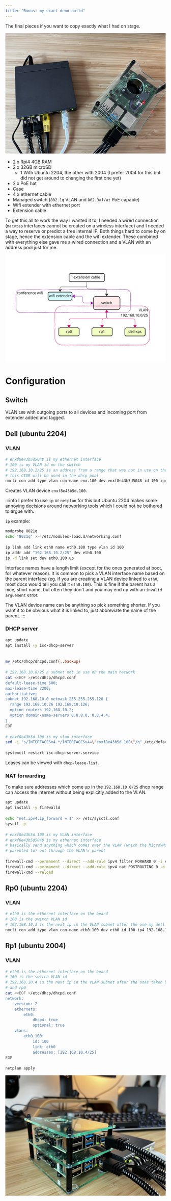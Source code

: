 ```yaml
---
title: "Bonus: my exact demo build"
---
```


The final pieces if you want to copy exactly what I had on stage.

![](/img/IMG_1249.jpg)

- 2 x Rpi4 4GB RAM
- 2 x 32GB microSD
  - 1 With Ubuntu 2204, the other with 2004 (I prefer 2004 for this but did not
    get around to changing the first one yet)
- 2 x PoE hat
- Case
- 4 x ethernet cable
- Managed switch (`802.1q` VLAN and `802.3af/at` PoE capable)
- Wifi extender with ethernet port
- Extension cable

To get this all to work the way I wanted it to, I needed a wired connection (`macvtap`
interfaces cannot be created on a wireless interface) and I needed a way to reserve
or predict a free internal IP. Both things hard to come by on stage, hence
the extension cable and the wifi extender. These combined with everything else
gave me a wired connection and a VLAN with an address pool just for me.

![](/img/chain.jpg)

# Configuration

## Switch

VLAN `100` with outgoing ports to all devices and incoming port from extender
added and tagged.

## Dell (ubuntu 2204)

### VLAN

```bash
# enxf8e43b5d5048 is my ethernet interface
# 100 is my VLAN id on the switch
# 192.168.10.2/25 is an address from a range that was not in use on the main network
# this CIDR will be used in the dhcp pool
nmcli con add type vlan con-name enx.100 dev enxf8e43b5d5048 id 100 ip4 192.168.10.2/25
```

Creates VLAN device `enxf8e43b5d.100`.

:::info
I prefer to use `ip` or `netplan` for this but Ubuntu 2204 makes some annoying
decisions around networking tools which I could not be bothered to argue with.

`ip` example:
```bash
modprobe 8021q
echo "8021q" >> /etc/modules-load.d/networking.conf

ip link add link eth0 name eth0.100 type vlan id 100
ip addr add "192.168.10.2/25" dev eth0.100
ip -d link set dev eth0.100 up
```

Interface names have a length limit (except for the ones generated at boot, for
whatever reason). It is common to pick a VLAN interface name based on the parent
interface (eg. if you are creating a VLAN device linked to `eth0`, most docs would
tell you call it `eth0.100`). This is fine if the parent has a nice, short name,
but often they don't and you may end up with an `invalid arguement` error.

The VLAN device name can be anything so pick something shorter. If you want it to
be obvious what it is linked to, just abbreviate the name of the parent.
:::

### DHCP server

```bash
apt update
apt install -y isc-dhcp-server


mv /etc/dhcp/dhcpd.conf{,.backup}

# 192.168.10.0/25 a subnet not in use on the main network
cat <<EOF >/etc/dhcp/dhcpd.conf
default-lease-time 600;
max-lease-time 7200;
authoritative;
subnet 192.168.10.0 netmask 255.255.255.128 {
  range 192.168.10.26 192.168.10.126;
  option routers 192.168.10.2;
  option domain-name-servers 8.8.8.8, 8.8.4.4;
}
EOF

# enxf8e43b5d.100 is my vlan interface
sed -i "s/INTERFACESv4.*/INTERFACESv4=\"enxf8e43b5d.100\"/g" /etc/default/isc-dhcp-server

systemctl restart isc-dhcp-server.service
```

Leases can be viewed with `dhcp-lease-list`.

### NAT forwarding

To make sure addresses which come up in the `192.168.10.0/25` dhcp range can access
the internet without being explicitly added to the VLAN.

```bash
apt update
apt install -y firewalld

echo "net.ipv4.ip_forward = 1" >> /etc/sysctl.conf
sysctl -p

# enxf8e43b5d.100 is my VLAN interface
# enxf8e43b5d5048 is my ethernet interface
# basically send anything which comes over the VLAN (which the MicroVMs will be
# parented to) out through the VLAN's parent

firewall-cmd --permanent --direct --add-rule ipv4 filter FORWARD 0 -i enxf8e43b5d.100 -o enxf8e43b5d5048 -j ACCEPT
firewall-cmd --permanent --direct --add-rule ipv4 nat POSTROUTING 0 -o enxf8e43b5d5048 -j MASQUERADE
firewall-cmd --reload
```

## Rp0 (ubuntu 2204)

### VLAN

```bash
# eth0 is the ethernet interface on the board
# 100 is the switch VLAN id
# 192.168.10.3 is the next ip in the VLAN subnet after the one my dell took
nmcli con add type vlan con-name eth0.100 dev eth0 id 100 ip4 192.168.10.3/25
```

## Rp1 (ubuntu 2004)

### VLAN

```bash
# eth0 is the ethernet interface on the board
# 100 is the switch VLAN id
# 192.168.10.4 is the next ip in the VLAN subnet after the ones taken by the dell
# and rp0
cat <<EOF >/etc/dhcp/dhcpd.conf
network:
	version: 2
	ethernets:
		eth0:
			dhcp4: true
			optional: true
	vlans:
		eth0.100:
			id: 100
			link: eth0
			addresses: [192.168.10.4/25]
EOF

netplan apply
```

![](/img/IMG_1255.jpg)
